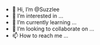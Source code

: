 - 👋 Hi, I’m @Suzzlee
- 👀 I’m interested in ...
- 🌱 I’m currently learning ...
- 💞️ I’m looking to collaborate on ...
- 📫 How to reach me ...

<!---
Suzzlee/Suzzlee is a ✨ special ✨ repository because its `README.md` (this file) appears on your GitHub profile.
You can click the Preview link to take a look at your changes.
--->
